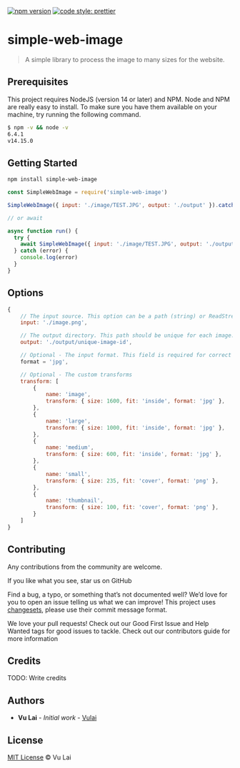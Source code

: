 [![npm version](https://badge.fury.io/js/simple-web-image.svg)](https://badge.fury.io/simple-web-image)
[![code style: prettier](https://img.shields.io/badge/code_style-prettier-ff69b4.svg?style=flat-square)](https://github.com/prettier/prettier)

# simple-web-image

> A simple library to process the image to many sizes for the website.

## Prerequisites

This project requires NodeJS (version 14 or later) and NPM. Node and NPM are really easy to install. To make sure you have them available on your machine, try running the following command.

```sh
$ npm -v && node -v
6.4.1
v14.15.0
```

## Getting Started

```sh
npm install simple-web-image
```

```javascript
const SimpleWebImage = require('simple-web-image')

SimpleWebImage({ input: './image/TEST.JPG', output: './output' }).catch(console.log)

// or await

async function run() {
  try {
    await SimpleWebImage({ input: './image/TEST.JPG', output: './output' })
  } catch (error) {
    console.log(error)
  }
}
```

## Options

```javascript
{
    // The input source. This option can be a path (string) or ReadStream.
    input: './image.png',

    // The output directory. This path should be unique for each image.
    output: './output/unique-image-id',

    // Optional - The input format. This field is required for correct image processing. If undefined, "jpg" will be used, but that may be risky.
    format = 'jpg',

    // Optional - The custom transforms
    transform: [
        {
            name: 'image',
            transform: { size: 1600, fit: 'inside', format: 'jpg' },
        },
        {
            name: 'large',
            transform: { size: 1000, fit: 'inside', format: 'jpg' },
        },
        {
            name: 'medium',
            transform: { size: 600, fit: 'inside', format: 'jpg' },
        },
        {
            name: 'small',
            transform: { size: 235, fit: 'cover', format: 'png' },
        },
        {
            name: 'thumbnail',
            transform: { size: 100, fit: 'cover', format: 'png' },
        }
    ]
}

```

## Contributing

Any contributions from the community are welcome.

If you like what you see, star us on GitHub

Find a bug, a typo, or something that’s not documented well? We’d love for you to open an issue telling us what we can improve! This project uses [changesets](https://github.com/changesets/changesets), please use their commit message format.

We love your pull requests! Check out our Good First Issue and Help Wanted tags for good issues to tackle. Check out our contributors guide for more information

## Credits

TODO: Write credits

## Authors

- **Vu Lai** - _Initial work_ - [Vulai](https://github.com/tuanvu0995)

## License

[MIT License](LICENSE) © Vu Lai
